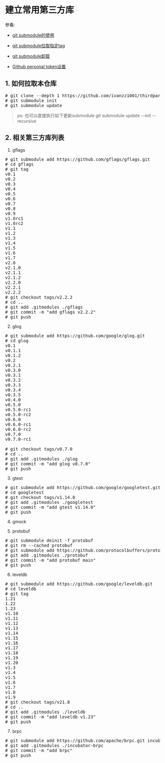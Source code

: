 
# 建立常用第三方库

参看:

- [git submodule的使用](https://zhuanlan.zhihu.com/p/657678855)

- [git submodule拉取指定tag](https://stackoverflow.com/questions/18755933/create-a-git-submodule-from-a-specific-repo-hash-or-tag)

- [git submodule卸载](https://blog.csdn.net/ppzzgg666/article/details/136430931)

- [Github personal token设置](https://github.com/settings/tokens)


## 1. 如何拉取本仓库
<pre>
# git clone --depth 1 https://github.com/ivanzz1001/thirdparties.git
# git submodule init 
# git submodule update
</pre>

>ps: 也可以直接执行如下更新submodule
>    git submodule update --init --recursive



## 2. 相关第三方库列表

1) gflags
<pre>
# git submodule add https://github.com/gflags/gflags.git
# cd gflags
# git tag
v0.1
v0.2
v0.3
v0.4
v0.5
v0.6
v0.7
v0.8
v0.9
v1.0rc1
v1.0rc2
v1.1
v1.2
v1.3
v1.4
v1.5
v1.6
v1.7
v2.0
v2.1.0
v2.1.1
v2.1.2
v2.2.0
v2.2.1
v2.2.2
# git checkout tags/v2.2.2
# cd ..
# git add .gitmodules ./gflags
# git commit -m "add gflags v2.2.2" 
# git push
</pre>

2) glog
<pre>
# git submodule add https://github.com/google/glog.git
# cd glog
v0.1
v0.1.1
v0.1.2
v0.2
v0.2.1
v0.3.0
v0.3.1
v0.3.2
v0.3.3
v0.3.4
v0.3.5
v0.4.0
v0.5.0
v0.5.0-rc1
v0.5.0-rc2
v0.6.0
v0.6.0-rc1
v0.6.0-rc2
v0.7.0
v0.7.0-rc1

# git checkout tags/v0.7.0
# cd ..
# git add .gitmodules ./glog
# git commit -m "add glog v0.7.0"
# git push
</pre>


3) gtest
<pre>
# git submodule add https://github.com/google/googletest.git
# cd googletest
# git checkout tags/v1.14.0
# git add .gitmodules ./googletest
# git commit -m "add gtest v1.14.0" 
# git push
</pre>

4) gmock



5) protobuf

<pre>
# git submodule deinit -f protobuf
# git rm --cached protobuf
# git submodule add https://github.com/protocolbuffers/protobuf.git  
# git add .gitmodules ./protobuf
# git commit -m "add protobuf main"
# git push
</pre>



6) leveldb
<pre>
# git submodule add https://github.com/google/leveldb.git
# cd leveldb
# git tag
1.21
1.22
1.23
v1.10
v1.11
v1.12
v1.13
v1.14
v1.15
v1.16
v1.17
v1.18
v1.19
v1.20
v1.3
v1.4
v1.5
v1.6
v1.7
v1.8
v1.9
# git checkout tags/v21.8
# cd ..
# git add .gitmodules ./leveldb
# git commit -m "add leveldb v1.23"
# git push
</pre>



7) brpc

<pre>
# git submodule add https://github.com/apache/brpc.git incubator-brpc
# git add .gitmodules ./incubator-brpc
# git commit -m "add brpc"
# git push
</pre>





